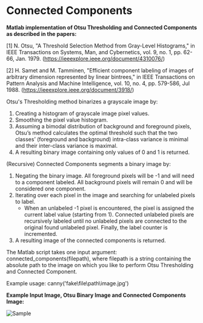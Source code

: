# Connected Components

**Matlab implementation of Otsu Thresholding and Connected Components as described in the papers:**

[1] N. Otsu, "A Threshold Selection Method from Gray-Level Histograms," in IEEE Transactions on Systems, Man, and Cybernetics, vol. 9, no. 1, pp. 62-66, Jan. 1979. (https://ieeexplore.ieee.org/document/4310076/)

[2] H. Samet and M. Tamminen, "Efficient component labeling of images of arbitrary dimension represented by linear bintrees," in IEEE Transactions on Pattern Analysis and Machine Intelligence, vol. 10, no. 4, pp. 579-586, Jul 1988. (https://ieeexplore.ieee.org/document/3918/)

Otsu's Thresholding method binarizes a grayscale image by:
1. Creating a histogram of grayscale image pixel values.
2. Smoothing the pixel value histogram.
3. Assuming a bimodal distribution of background and foreground pixels, Otsu’s method calculates the optimal threshold such that the two classes’ (foreground and background) intra-class variance is minimal and their inter-class variance is maximal.
4. A resulting binary image containing only values of 0 and 1 is returned.

(Recursive) Connected Components segments a binary image by:
1. Negating the binary image. All foreground pixels will be -1 and will need to a component labeled. All background pixels will remain 0 and will be considered one component.
2. Iterating over each pixel in the image and searching for unlabeled pixels to label. 
	* When an unlabeled -1 pixel is encountered, the pixel is assigned the current label value (starting from 1). Connected unlabeled pixels are recursively labeled until no unlabeled pixels are connected to the original found unlabeled pixel. Finally, the label counter is incremented.
3. A resulting image of the connected components is returned.

The Matlab script takes one input argument: connected_components(filepath), where filepath is a string containing the absolute path to the image on which you like to perform Otsu Thresholding and Connected Component.

Example usage: canny('fake\file\path\image.jpg')

**Example Input Image, Otsu Binary Image and Connected Components Image:**

![Sample](https://github.com/phillity/Computer-Vision-Image-Processing/blob/master/Connected-Components/sample.png)